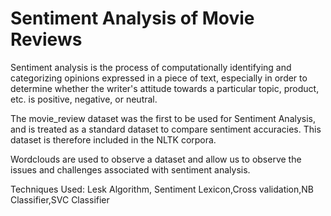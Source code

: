 
# Sentiment Analysis of Movie Reviews

Sentiment analysis is the process of computationally identifying and categorizing opinions expressed in a piece of text, especially in order to determine whether the writer's attitude towards a particular topic, product, etc. is positive, negative, or neutral.

The movie_review dataset was the first to be used for Sentiment Analysis, and is treated as a standard dataset to compare sentiment accuracies. This dataset is therefore included in the NLTK corpora.

Wordclouds are used to observe a dataset and allow us to observe the issues and challenges associated with sentiment analysis.

Techniques Used: Lesk Algorithm, Sentiment Lexicon,Cross validation,NB Classifier,SVC Classifier
